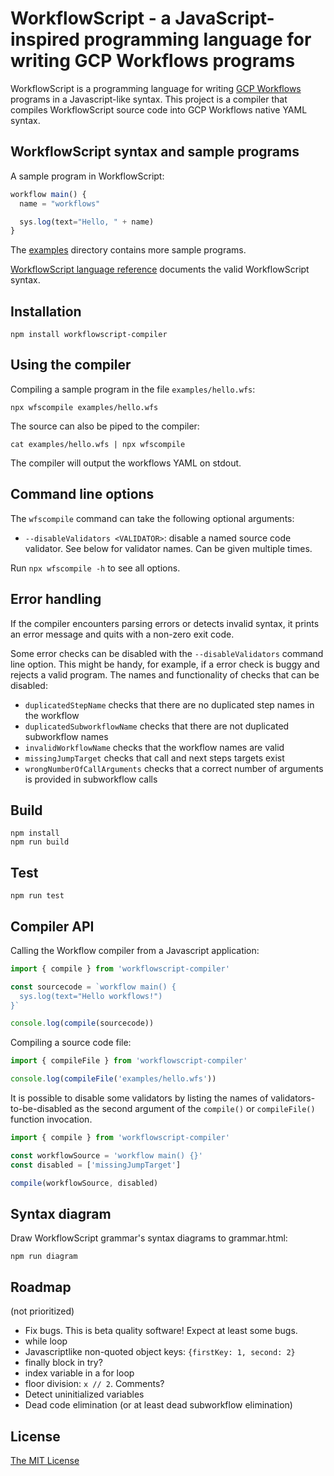 # WorkflowScript - a JavaScript-inspired programming language for writing GCP Workflows programs

WorkflowScript is a programming language for writing
[GCP Workflows](https://cloud.google.com/workflows/docs/apis)
programs in a Javascript-like syntax. This project is a compiler that compiles
WorkflowScript source code into GCP Workflows native YAML syntax.

## WorkflowScript syntax and sample programs

A sample program in WorkflowScript:

```javascript
workflow main() {
  name = "workflows"

  sys.log(text="Hello, " + name)
}
```

The [examples](examples) directory contains more sample programs.

[WorkflowScript language reference](syntax.md) documents the valid WorkflowScript syntax.

## Installation

```shell
npm install workflowscript-compiler
```

## Using the compiler

Compiling a sample program in the file `examples/hello.wfs`:

```shell
npx wfscompile examples/hello.wfs
```

The source can also be piped to the compiler:

```shell
cat examples/hello.wfs | npx wfscompile
```

The compiler will output the workflows YAML on stdout.

## Command line options

The `wfscompile` command can take the following optional arguments:

- `--disableValidators <VALIDATOR>`: disable a named source code validator. See below for validator names. Can be given multiple times.

Run `npx wfscompile -h` to see all options.

## Error handling

If the compiler encounters parsing errors or detects invalid syntax, it prints an error message and quits with a non-zero exit code.

Some error checks can be disabled with the `--disableValidators` command line option. This might be handy, for example, if a error check is buggy and rejects a valid program. The names and functionality of checks that can be disabled:

- `duplicatedStepName` checks that there are no duplicated step names in the workflow
- `duplicatedSubworkflowName` checks that there are not duplicated subworkflow names
- `invalidWorkflowName` checks that the workflow names are valid
- `missingJumpTarget` checks that call and next steps targets exist
- `wrongNumberOfCallArguments` checks that a correct number of arguments is provided in subworkflow calls

## Build

```shell
npm install
npm run build
```

## Test

```shell
npm run test
```

## Compiler API

Calling the Workflow compiler from a Javascript application:

```javascript
import { compile } from 'workflowscript-compiler'

const sourcecode = `workflow main() {
  sys.log(text="Hello workflows!")
}`

console.log(compile(sourcecode))
```

Compiling a source code file:

```javascript
import { compileFile } from 'workflowscript-compiler'

console.log(compileFile('examples/hello.wfs'))
```

It is possible to disable some validators by listing the names of validators-to-be-disabled as the second argument of the `compile()` or `compileFile()` function invocation.

```javascript
import { compile } from 'workflowscript-compiler'

const workflowSource = 'workflow main() {}'
const disabled = ['missingJumpTarget']

compile(workflowSource, disabled)
```

## Syntax diagram

Draw WorkflowScript grammar's syntax diagrams to grammar.html:

```shell
npm run diagram
```

## Roadmap

(not prioritized)

- Fix bugs. This is beta quality software! Expect at least some bugs.
- while loop
- Javascriptlike non-quoted object keys: `{firstKey: 1, second: 2}`
- finally block in try?
- index variable in a for loop
- floor division: `x // 2`. Comments?
- Detect uninitialized variables
- Dead code elimination (or at least dead subworkflow elimination)

## License

[The MIT License](LICENSE)

